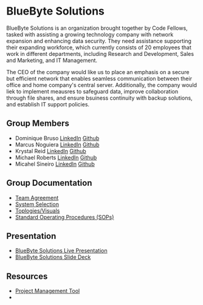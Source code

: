 # BlueByte Solutions

BlueByte Solutions is an organization brought together by Code Fellows, tasked with assisting a growing technology company with network expansion and enhancing data security. They need assistance supporting their expanding workforce, which currently consists of 20 employees that work in different departments, including Research and Development, Sales and Marketing, and IT Management.

The CEO of the company would like us to place an emphasis on a secure but efficient network that enables seamless communication between their office and home company's central server. Additionally, the company would liek to implement meausres to safeguard data, improve collaboration through file shares, and ensure bsuiness continuity with backup solutions, and establish IT support policies. 

## Group Members
- Dominique Bruso [LinkedIn]() [Github](https://github.com/nbruno)
- Marcus Noguiera [LinkedIn]() [Github](https://github.com/marcusvno)
- Krystal Reid [LinkedIn](https://www.linkedin.com/in/krystalbsreid/) [Github](https://github.com/thechaoskrys)
- Michael Roberts [LinkedIn](www.linkedin.com/in/michael-roberts33/) [Github](https://github.com/Mjroberts7)
- Micahel Sineiro [LinkedIn]() [Github](https://github.com/KrustyKode)

## Group Documentation
- [Team Agreement](groupdocumentation/ops-301d14-group1-teamagreement.pdf)
- [System Selection](groupdocumentation/ops-301d14-group1-systemselection.pdf)
- [Toplogies/Visuals](groupdocumentation/topologies-visuals)
- [Standard Operating Procedures (SOPs)](groupdocumentation/sops)

## Presentation
- [BlueByte Solutions Live Presentation]()
- [BlueByte Solutions Slide Deck]()

## Resources
- [Project Management Tool]()
- 

